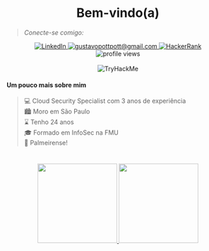 <h1 align="center">Bem-vindo(a)</h1>

<!--div align="center">
	<img
	  src="https://github.com/gupdelf/gupdelf/blob/main/1500x500.jfif"
	  alt="chill image bw japan lake"
	  style="display: absolute; margin: 0 auto; height: 200px">
</div-->

> *Conecte-se comigo:*

<div id="badges" align="center">
  	<a href="[https://www.linkedin.com/in/pdgusta/](https://www.linkedin.com/in/pdgusta/)">
		<img src="https://img.shields.io/badge/gustavopottdelfino-blue?logo=linkedin&style=flat-square" alt="LinkedIn"/>
  	</a>
	<a href="mailto:gustavopottpott@gmail.com">
		<img src="https://img.shields.io/badge/Gmail-D14836?style=flat-square&logo=gmail&logoColor=white" alt="gustavopottpott@gmail.com" tittle="gustavopottpott@gmail.com"/>
	</a>
	<a href="https://www.hackerrank.com/gustavopottpott">
		<img src="https://img.shields.io/badge/-Hackerrank-2EC866?style=flat-square&logo=HackerRank&logoColor=white" alt="HackerRank"/>
  	</a>
	<br/>
	<img src="https://komarev.com/ghpvc/?username=gupdelf&style=flat-square&color=blue" alt="profile views"/>
	<!--img src="https://img.shields.io/github/followers/gupdelf.svg?style=social&label=Follow&maxAge=2592000" alt="gh followers"/-->
	<br/>
	<br/>
	<img src="https://tryhackme-badges.s3.amazonaws.com/pdgusta.png" alt="TryHackMe">
</div>

#### Um pouco mais sobre mim

> 💻 Cloud Security Specialist com 3 anos de experiência <br/>
> 🏙 Moro em São Paulo <br/>
> ⌛ Tenho 24 anos <br/>
> 🎓 Formado em InfoSec na FMU <br/>
> 🐽 Palmeirense! <br/>
<!--
#### Linguagens e Ferramentas

<div align="center">
	<img src="https://github.com/devicons/devicon/blob/master/icons/csharp/csharp-original.svg"  title="C# - Aprendendo o básico" alt="csharp" width="40" height="40"/>&nbsp;
	<img src="https://github.com/devicons/devicon/blob/master/icons/python/python-original.svg" title="Python - Tenho conhecimento básico" **alt="Python" width="40" height="40"/>&nbsp;
	<img src="https://github.com/devicons/devicon/blob/master/icons/react/react-original.svg" title="React - Tenho conhecimento básico" alt="React" width="40" height="40"/>&nbsp;
	<img src="https://github.com/devicons/devicon/blob/master/icons/javascript/javascript-original.svg" title="JavaScript - Tenho conhecimento básico" alt="JavaScript" width="40" height="40"/>&nbsp;
	<img src="https://github.com/devicons/devicon/blob/master/icons/git/git-original-wordmark.svg" title="Git - Tenho bastante contato" **alt="Git" width="40" height="40"/>&nbsp;
	<img src="https://github.com/devicons/devicon/blob/master/icons/microsoftsqlserver/microsoftsqlserver-plain-wordmark.svg"  title="SQL - Tenho conhecimento básico" alt="SQL" width="40" height="40"/>&nbsp;
	<img src="https://github.com/devicons/devicon/blob/master/icons/dot-net/dot-net-original.svg"  title=".NET 6.0 - Aprendendo o básico" alt="dotnet" width="40" height="40"/>&nbsp;
	<img src="https://github.com/devicons/devicon/blob/master/icons/css3/css3-plain-wordmark.svg"  title="CSS3 - Tenho bom conhecimento" alt="CSS" width="40" height="40"/>&nbsp;
	<img src="https://github.com/devicons/devicon/blob/master/icons/docker/docker-original.svg"  title="Docker - Aprendendo o básico" alt="docker" width="40" height="40"/>&nbsp;
	<img src="https://github.com/devicons/devicon/blob/master/icons/html5/html5-original.svg" title="HTML5 - Tenho bom conhecimento" alt="HTML" width="40" height="40"/>&nbsp;
</div>
-->
<div align="center">
		
  <h1></h1>
	<a href="https://github.com/gupdelf">
	<img height="180em" src="https://github-readme-stats.vercel.app/api?username=pdgusta&show_icons=true&theme=dark&include_all_commits=true&count_private=true"/>
	<img height="180em" src="https://github-readme-stats.vercel.app/api/top-langs/?username=pdgusta&layout=compact&langs_count=7&theme=dark"/>
	<!--img height="180em" src="https://github-readme-streak-stats.herokuapp.com?user=pdgusta&theme=dark&hide_border=false&locale=pt-br&date_format=j%20M%5B%20Y%5D"/-->
	</a>
</div>
	

